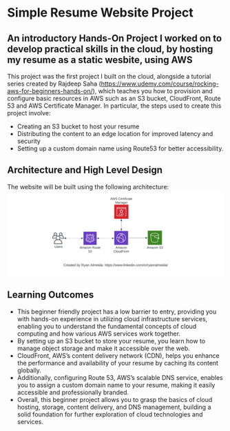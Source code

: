 # Simple Resume Website Project

## An introductory Hands-On Project I worked on to develop practical skills in the cloud, by hosting my resume as a static wesbite, using AWS

This project was the first project I built on the cloud, alongside a tutorial series created by Rajdeep Saha (https://www.udemy.com/course/rocking-aws-for-beginners-hands-on/), which teaches you how to provision and configure basic resources in AWS such as an S3 bucket, CloudFront, Route 53 and AWS Certificate Manager. In particular, the steps used to create this project involve:

- Creating  an S3 bucket to host your resume
- Distributing the content to an edge location for improved latency and security
- Setting up a custom domain name using Route53 for better accessibility.

## Architecture and High Level Design

The website will be built using the following architecture: 
![Alt text](reference-architecture.jpeg)

## Learning Outcomes

- This beginner friendly project has a low barrier to entry, providing you with hands-on experience in utilizing cloud infrastructure services, enabling you to understand the fundamental concepts of cloud computing and how various AWS services work together. 
- By setting up an S3 bucket to store your resume, you learn how to manage object storage and make it accessible over the web. 
- CloudFront, AWS’s content delivery network (CDN), helps you enhance the performance and availability of your resume by caching its content globally. 
- Additionally, configuring Route 53, AWS’s scalable DNS service, enables you to assign a custom domain name to your resume, making it easily accessible and professionally branded. 
- Overall, this beginner project allows you to grasp the basics of cloud hosting, storage, content delivery, and DNS management, building a solid foundation for further exploration of cloud technologies and services.


